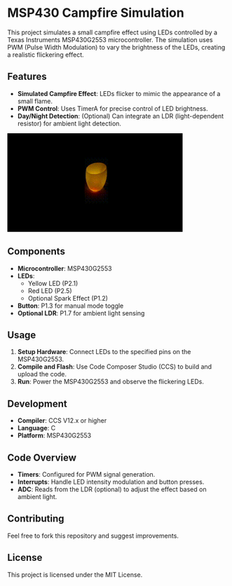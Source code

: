 # MSP430 Campfire Simulation

This project simulates a small campfire effect using LEDs controlled by a Texas Instruments MSP430G2553 microcontroller. The simulation uses PWM (Pulse Width Modulation) to vary the brightness of the LEDs, creating a realistic flickering effect.

## Features
- **Simulated Campfire Effect**: LEDs flicker to mimic the appearance of a small flame.
- **PWM Control**: Uses TimerA for precise control of LED brightness.
- **Day/Night Detection**: (Optional) Can integrate an LDR (light-dependent resistor) for ambient light detection.

![Demo lamp](https://github.com/Wolfyann/Campfire/blob/main/resources/lamp.gif)

## Components
- **Microcontroller**: MSP430G2553
- **LEDs**:
  - Yellow LED (P2.1)
  - Red LED (P2.5)
  - Optional Spark Effect (P1.2)
- **Button**: P1.3 for manual mode toggle
- **Optional LDR**: P1.7 for ambient light sensing

## Usage
1. **Setup Hardware**: Connect LEDs to the specified pins on the MSP430G2553.
2. **Compile and Flash**: Use Code Composer Studio (CCS) to build and upload the code.
3. **Run**: Power the MSP430G2553 and observe the flickering LEDs.

## Development
- **Compiler**: CCS V12.x or higher
- **Language**: C
- **Platform**: MSP430G2553

## Code Overview
- **Timers**: Configured for PWM signal generation.
- **Interrupts**: Handle LED intensity modulation and button presses.
- **ADC**: Reads from the LDR (optional) to adjust the effect based on ambient light.

## Contributing
Feel free to fork this repository and suggest improvements.

## License
This project is licensed under the MIT License.
